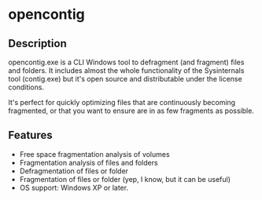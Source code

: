 # opencontig

## Description

opencontig.exe is a CLI Windows tool to defragment (and fragment) files and folders. It includes almost the whole functionality of the Sysinternals tool (contig.exe) but it's open source and distributable under the license conditions.  

It's perfect for quickly optimizing files that are continuously becoming fragmented, or that you want to ensure are in as few fragments as possible. 

## Features

* Free space fragmentation analysis of volumes
* Fragmentation analysis of files and folders
* Defragmentation of files or folder
* Fragmentation of files or folder (yep, I know, but it can be useful)
* OS support: Windows XP or later. 
